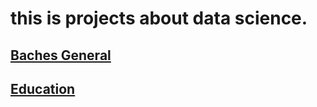 # this is projects about data science.

## [**Baches General**](#baches_general)

## [**Education**](./projects/Education/Education.md)
